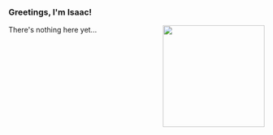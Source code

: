 <h3>Greetings, I'm Isaac!</h3>
<img align="right" height=200 src="https://media.giphy.com/media/xT8qBhrlNooHBYR9f2/giphy.gif">
<p>There's nothing here yet...</p>
<!--
**newportion/newportion** is a ✨ _special_ ✨ repository because its `README.md` (this file) appears on your GitHub profile.

Here are some ideas to get you started:

- 🔭 I’m currently working on ...
- 🌱 I’m currently learning ...
- 👯 I’m looking to collaborate on ...
- 🤔 I’m looking for help with ...
- 💬 Ask me about ...
- 📫 How to reach me: ...
- 😄 Pronouns: ...
- ⚡ Fun fact: ...
-->
